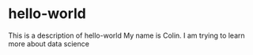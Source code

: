 # hello-world
This is a description of hello-world
My name is Colin. I am trying to learn more about data science
